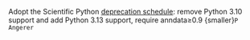 Adopt the Scientific Python [deprecation schedule](https://scientific-python.org/specs/spec-0000/):
remove Python 3.10 support and add Python 3.13 support, require anndata≥0.9 {smaller}`P Angerer`
